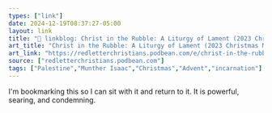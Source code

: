 ```yaml
---
types: ["link"]
date: 2024-12-19T08:37:27-05:00
layout: link
title: "🔗 linkblog: Christ in the Rubble: A Liturgy of Lament (2023 Christmas Message by Rev. Dr. Munther Isaac) | Red Letter Christians Podcast'"
art_title: "Christ in the Rubble: A Liturgy of Lament (2023 Christmas Message by Rev. Dr. Munther Isaac) | Red Letter Christians Podcast"
art_link: "https://redletterchristians.podbean.com/e/christ-in-the-rubble-a-liturgy-of-lament-2023-christmas-message-by-rev-dr-munther-isaac/"
source: ["redletterchristians.podbean.com"]
tags: ["Palestine","Munther Isaac","Christmas","Advent","incarnation"]
---
```

I'm bookmarking this so I can sit with it and return to it. It is powerful, searing, and condemning.
